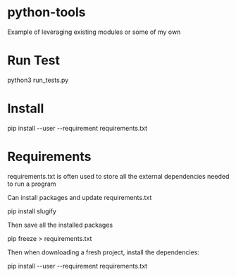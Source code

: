 # python-tools
Example of leveraging existing modules or some of my own

# Run Test
python3 run_tests.py

# Install
pip install --user --requirement requirements.txt

# Requirements
requirements.txt is often used to store all the external dependencies needed to run a program

Can install packages and update requirements.txt

pip install slugify 

Then save all the installed packages

pip freeze > requirements.txt

Then when downloading a fresh project, install the dependencies:

pip install --user --requirement requirements.txt


